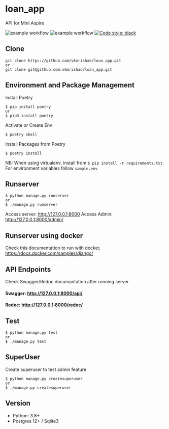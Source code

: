 # loan_app
API for Mini Aspire

![example workflow](https://github.com/vkmrishad/loan_app/actions/workflows/black.yaml/badge.svg)
![example workflow](https://github.com/vkmrishad/loan_app/actions/workflows/django-ci.yaml/badge.svg)
<a href="https://github.com/psf/black"><img alt="Code style: black" src="https://img.shields.io/badge/code%20style-black-000000.svg"></a>

## Clone

    git clone https://github.com/vkmrishad/loan_app.git
    or
    git clone git@github.com:vkmrishad/loan_app.git

## Environment and Package Management
Install Poetry

    $ pip install poetry
    or
    $ pip3 install poetry

Activate or Create Env

    $ poetry shell

Install Packages from Poetry

    $ poetry install

NB: When using virtualenv, install from `$ pip install -r requirements.txt`.
For environment variables follow `sample.env`

## Runserver

    $ python manage.py runserver
    or
    $ ./manage.py runserver

Access server: http://127.0.0.1:8000
Access Admin: http://127.0.0.1:8000/admin/

## Runserver using docker
Check this documentation to run with docker, https://docs.docker.com/samples/django/

## API Endpoints
Check Swagger/Redoc documantation after running server
#### Swagger: http://127.0.0.1:8000/api/
#### Redoc: http://127.0.0.1:8000/redoc/

## Test

    $ python manage.py test
    or
    $ ./manage.py test

## SuperUser
Create superuser to test admin feature

    $ python manage.py createsuperuser
    or
    $ ./manage.py createsuperuser

## Version

* Python: 3.8+
* Postgres 12+ / Sqlite3
